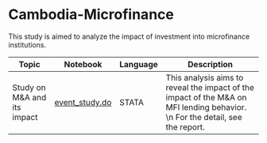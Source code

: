 # Cambodia-Microfinance

This study is aimed to analyze the impact of investment into microfinance institutions.


|Topic                                |Notebook    |Language  |  Description | 
|-------------------------------------|------------|-------|----|
|Study on M&A and its impact | [event_study.do](https://github.com/DaijuAiba/Cambodia-Microfinance/blob/main/M%26A/event_study.do) | STATA |  This analysis aims to reveal the impact of the impact of the M&A on MFI lending behavior. \n For the detail, see the report.

